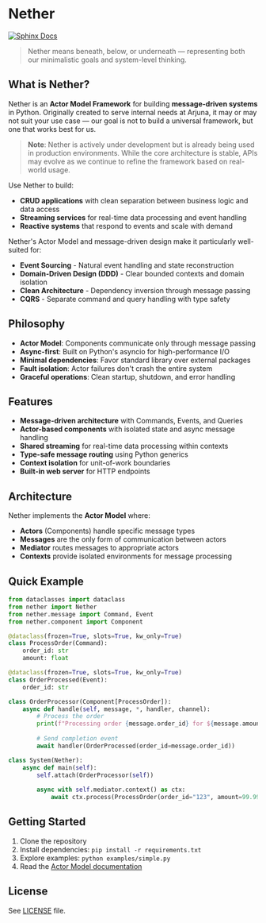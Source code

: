 # Nether

[![Sphinx Docs](https://github.com/arjuna-systems/nether/actions/workflows/docs.yml/badge.svg)](https://github.com/arjuna-systems/nether/actions/workflows/docs.yml)

> Nether means beneath, below, or underneath — representing both our minimalistic goals and system-level thinking.

## What is Nether?

Nether is an **Actor Model Framework** for building **message-driven systems** in Python. Originally created to serve internal needs at Arjuna, it may or may not suit your use case — our goal is not to build a universal framework, but one that works best for us.

> **Note**: Nether is actively under development but is already being used in production environments. While the core architecture is stable, APIs may evolve as we continue to refine the framework based on real-world usage.

Use Nether to build:

- **CRUD applications** with clean separation between business logic and data access
- **Streaming services** for real-time data processing and event handling  
- **Reactive systems** that respond to events and scale with demand

Nether's Actor Model and message-driven design make it particularly well-suited for:

- **Event Sourcing** - Natural event handling and state reconstruction
- **Domain-Driven Design (DDD)** - Clear bounded contexts and domain isolation
- **Clean Architecture** - Dependency inversion through message passing
- **CQRS** - Separate command and query handling with type safety

## Philosophy

- **Actor Model**: Components communicate only through message passing
- **Async-first**: Built on Python's asyncio for high-performance I/O
- **Minimal dependencies**: Favor standard library over external packages  
- **Fault isolation**: Actor failures don't crash the entire system
- **Graceful operations**: Clean startup, shutdown, and error handling

## Features

- **Message-driven architecture** with Commands, Events, and Queries
- **Actor-based components** with isolated state and async message handling
- **Shared streaming** for real-time data processing within contexts
- **Type-safe message routing** using Python generics
- **Context isolation** for unit-of-work boundaries
- **Built-in web server** for HTTP endpoints

## Architecture

Nether implements the **Actor Model** where:

- **Actors** (Components) handle specific message types
- **Messages** are the only form of communication between actors
- **Mediator** routes messages to appropriate actors
- **Contexts** provide isolated environments for message processing

## Quick Example

```python
from dataclasses import dataclass
from nether import Nether
from nether.message import Command, Event
from nether.component import Component

@dataclass(frozen=True, slots=True, kw_only=True)
class ProcessOrder(Command):
    order_id: str
    amount: float

@dataclass(frozen=True, slots=True, kw_only=True)
class OrderProcessed(Event):
    order_id: str

class OrderProcessor(Component[ProcessOrder]):
    async def handle(self, message, *, handler, channel):
        # Process the order
        print(f"Processing order {message.order_id} for ${message.amount}")
        
        # Send completion event
        await handler(OrderProcessed(order_id=message.order_id))

class System(Nether):
    async def main(self):
        self.attach(OrderProcessor(self))
        
        async with self.mediator.context() as ctx:
            await ctx.process(ProcessOrder(order_id="123", amount=99.99))
```

## Getting Started

1. Clone the repository
2. Install dependencies: `pip install -r requirements.txt`  
3. Explore examples: `python examples/simple.py`
4. Read the [Actor Model documentation](docs/actor-model-analysis.md)

## License

See [LICENSE](LICENSE) file.
